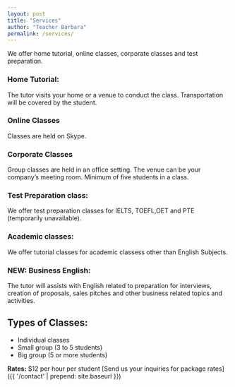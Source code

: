 ```yaml
---
layout: post
title: "Services"
author: "Teacher Barbara"
permalink: /services/
---
```


We offer home tutorial, online classes, corporate classes and test preparation.

### Home Tutorial:

The tutor visits your home or a venue to conduct the class. Transportation will be covered by the student.

### Online Classes

Classes are held on Skype.

### Corporate Classes

Group classes are held in an office setting. The venue can be your company’s meeting room. Minimum of five students in a class.

### Test Preparation class:

We offer test preparation classes for IELTS, TOEFL,OET and PTE (temporarily unavailable).

### Academic classes:

We offer tutorial classes for academic classess other than English Subjects.

### NEW: Business English:

The tutor will assists with English related to preparation for interviews, creation of proposals, sales pitches and other business related topics and activities.


## Types of Classes:

- Individual classes
- Small group (3 to 5 students)
- Big group (5 or more students)

**Rates:** $12 per hour per student
[Send us your inquiries for package rates]({{ '/contact' | prepend: site.baseurl }})


